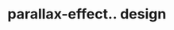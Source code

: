 # parallax-effect.. design                                                                                                                               

